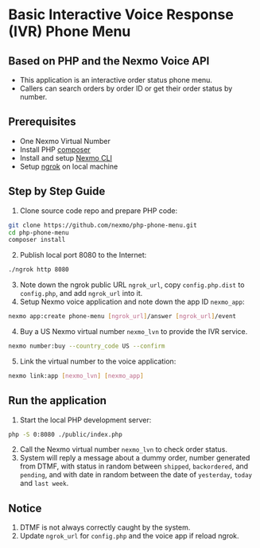 # Basic Interactive Voice Response (IVR) Phone Menu
## Based on PHP and the Nexmo Voice API

* This application is an interactive order status phone menu.
* Callers can search orders by order ID or get their order status by number.

## Prerequisites
* One Nexmo Virtual Number
* Install PHP [composer](http://getcomposer.org/)
* Install and setup [Nexmo CLI][cli]
* Setup [ngrok][ngrok] on local machine

## Step by Step Guide
1. Clone source code repo and prepare PHP code:
```sh
git clone https://github.com/nexmo/php-phone-menu.git
cd php-phone-menu
composer install
```
2. Publish local port 8080 to the Internet:
```sh
./ngrok http 8080
```
3. Note down the ngrok public URL `ngrok_url`, copy `config.php.dist` to
`config.php`, and add `ngrok_url` into it.  
4. Setup Nexmo voice application and note down the app ID `nexmo_app`:
```sh
nexmo app:create phone-menu [ngrok_url]/answer [ngrok_url]/event
```
4. Buy a US Nexmo virtual number `nexmo_lvn` to provide the IVR service.
```sh
nexmo number:buy --country_code US --confirm
```
5. Link the virtual number to the voice application:
```sh
nexmo link:app [nexmo_lvn] [nexmo_app]
```

## Run the application
1. Start the local PHP development server:
```sh
php -S 0:8080 ./public/index.php
```
2. Call the Nexmo virtual number `nexmo_lvn` to check order status.
3. System will reply a message about a dummy order, number generated from DTMF,
with status in random between `shipped`, `backordered`, and `pending`, and with
date in random between the date of `yesterday`, `today` and `last week`.

## Notice
1. DTMF is not always correctly caught by the system.
2. Update `ngrok_url` for `config.php` and the voice app if reload ngrok.

[php-lib]: https://github.com/Nexmo/nexmo-php
[ngrok]: https://ngrok.com/
[cli]: https://github.com/Nexmo/nexmo-cli/
